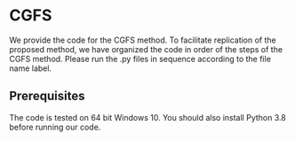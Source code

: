 # CGFS
We provide the code for the CGFS method. To facilitate replication of the proposed method, we have organized the code in order of the steps of the CGFS method. Please run the .py files in sequence according to the file name label.
## Prerequisites
The code is tested on 64 bit Windows 10. You should also install Python 3.8 before running our code.
